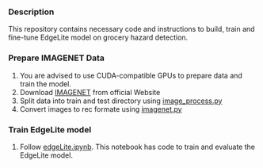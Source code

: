 ### Description
 This repository contains necessary code and instructions to build, train and fine-tune EdgeLite model on grocery hazard detection.

### Prepare IMAGENET Data
1. You are advised to use CUDA-compatible GPUs to prepare data and train the model.
2. Download [IMAGENET](http://www.image-net.org/) from official Website
3. Split data into train and test directory using [image_process.py](https://github.com/sarwarmurshed/supermarket_hazard_detection/blob/master/edgeLite/image_process.py)
4. Convert images to rec formate using [imagenet.py](https://github.com/sarwarmurshed/supermarket_hazard_detection/blob/master/edgeLite/imagenet.py)
### Train EdgeLite model
1. Follow [edgeLite.ipynb](https://github.com/sarwarmurshed/supermarket_hazard_detection/blob/master/edgeLite/edgeLite.ipynb). This notebook has code to train and evaluate the EdgeLite model.
